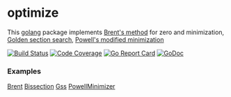 # optimize

This [golang](https://golang.org/) package implements [Brent's method](https://en.wikipedia.org/wiki/Brent's_method) for zero and minimization, [Golden section search](https://en.wikipedia.org/wiki/Golden-section_search), [Powell's modified minimization](https://en.wikipedia.org/wiki/Powell%27s_method)


[![Build Status](https://travis-ci.org/pa-m/optimize.svg?branch=master)](https://travis-ci.org/pa-m/optimize)
[![Code Coverage](https://codecov.io/gh/pa-m/optimize/branch/master/graph/badge.svg)](https://codecov.io/gh/pa-m/optimize)
[![Go Report Card](https://goreportcard.com/badge/github.com/pa-m/optimize)](https://goreportcard.com/report/github.com/pa-m/optimize)
[![GoDoc](https://godoc.org/github.com/pa-m/optimize?status.svg)](https://godoc.org/github.com/pa-m/optimize)

### Examples
[Brent](https://godoc.org/github.com/pa-m/optimize/.#example-Brent) [Bissection](https://godoc.org/github.com/pa-m/optimize/.#example-Bissection) [Gss](https://godoc.org/github.com/pa-m/optimize/.#example-Gss) [PowellMinimizer](https://godoc.org/github.com/pa-m/optimize/.#example-PowellMinimizer) 


